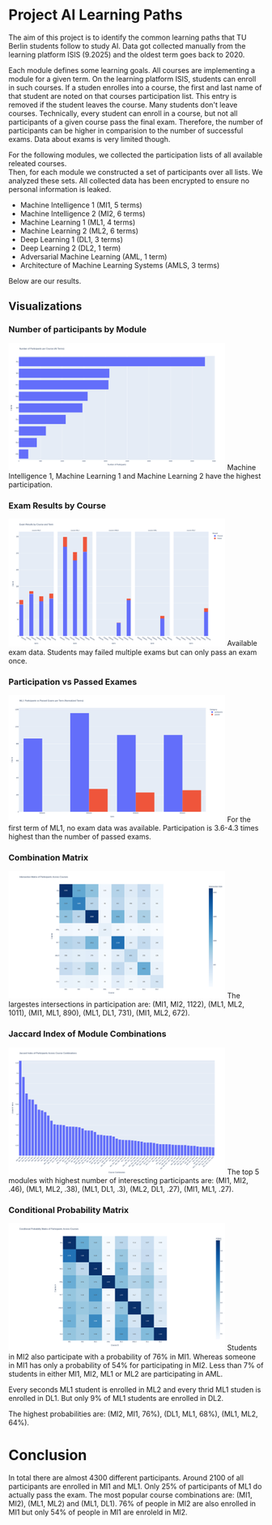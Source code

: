 # Project AI Learning Paths

The aim of this project is to identify the common learning paths that TU Berlin students follow to study AI.
Data got collected manually from the learning platform ISIS (9.2025) and the oldest term goes back to 2020.

Each module defines some learning goals.
All courses are implementing a module for a given term.
On the learning platform ISIS, students can enroll in such courses.
If a studen enrolles into a course, the first and last name of that student are noted on that courses participation list.
This entry is removed if the student leaves the course.
Many students don't leave courses.
Technically, every student can enroll in a course, but not all participants of a given course pass the final exam.
Therefore, the number of participants can be higher in comparision to the number of successful exams.
Data about exams is very limited though.

For the following modules, we collected the participation lists of all available releated courses.  
Then, for each module we constructed a set of participants over all lists.
We analyzed these sets.
All collected data has been encrypted to ensure no personal information is leaked.

- Machine Intelligence 1 (MI1, 5 terms)
- Machine Intelligence 2 (MI2, 6 terms)
- Machine Learning 1 (ML1, 4 terms)
- Machine Learning 2 (ML2, 6 terms)
- Deep Learning 1 (DL1, 3 terms)
- Deep Learning 2 (DL2, 1 term)
- Adversarial Machine Learning (AML, 1 term)
- Architecture of Machine Learning Systems (AMLS, 3 terms)

Below are our results.

## Visualizations

### Number of participants by Module
<img src="output/participants_by_course.png" alt="Participants by Course" width="85%"/>
Machine Intelligence 1, Machine Learning 1 and Machine Learning 2 have the highest participation.

### Exam Results by Course
<img src="output/exam_results_by_course_and_term.png" alt="Exam Results by Course and Term" width="85%"/>
Available exam data. Students may failed multiple exams but can only pass an exam once. 

### Participation vs Passed Exames
<img src="output/participation_vs_passed_exams.png" alt="Participation vs Passed Exames" width="85%"/>
For the first term of ML1, no exam data was available. 
Participation is 3.6-4.3 times highest than the number of passed exams.

### Combination Matrix
<img src="output/cobination_matrix.png" alt="Combination Matrix" width="85%"/>
The largestes intersections in participation are: (MI1, MI2, 1122), (ML1, ML2, 1011), (MI1, ML1, 890), (ML1, DL1, 731), (MI1, ML2, 672).

### Jaccard Index of Module Combinations
<img src="output/jaccard_index_of_course_combinations.png" alt="Jaccard Index of Course Combinations" width="85%"/>
The top 5 modules with highest number of interescting participants are: (MI1, MI2, .46), (ML1, ML2, .38), (ML1, DL1, .3), (ML2, DL1, .27), (MI1, ML1, .27).

### Conditional Probability Matrix
<img src="output/conditional_probability_matrix.png" alt="Conditional Probability Matrix" width="85%"/>
Students in MI2 also participate with a probability of 76% in MI1. 
Whereas someone in MI1 has only a probability of 54% for participating in MI2.
Less than 7% of students in either MI1, MI2, ML1 or ML2 are participating in AML. 

Every seconds ML1 student is enrolled in ML2 and every thrid ML1 studen is enrolled in DL1.
But only 9% of ML1 students are enrolled in DL2.

The highest probabilities are: (MI2, MI1, 76%), (DL1, ML1, 68%), (ML1, ML2, 64%).

# Conclusion
In total there are almost 4300 different participants.
Around 2100 of all participants are enrolled in MI1 and ML1. 
Only 25% of participants of ML1 do actually pass the exam.
The most popular course combinations are: (MI1, MI2), (ML1, ML2) and (ML1, DL1).
76% of people in MI2 are also enrolled in MI1 but only 54% of people in MI1 are enroleld in MI2.


